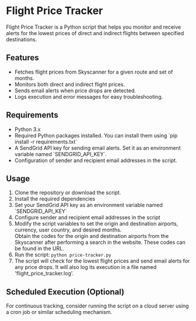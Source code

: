 <h1>Flight Price Tracker</h1>

<p>Flight Price Tracker is a Python script that helps you monitor and receive alerts for the lowest prices of direct and indirect flights between specified destinations.</p>

<h2>Features</h2>

<ul>
  <li>Fetches flight prices from Skyscanner for a given route and set of months.</li>
  <li>Monitors both direct and indirect flight prices.</li>
  <li>Sends email alerts when price drops are detected.</li>
  <li>Logs execution and error messages for easy troubleshooting.</li>
  
</ul>

<h2>Requirements</h2>

<ul>
  <li>Python 3.x</li>
  <li>Required Python packages installed. You can install them using `pip install -r requirements.txt`</li>
  <li>A SendGrid API key for sending email alerts. Set it as an environment variable named `SENDGRID_API_KEY`.</li>
  <li>Configuration of sender and recipient email addresses in the script.</li>
</ul>

<h2>Usage</h2>

<ol>
  <li>Clone the repository or download the script.</li>
  <li>Install the required dependencies</li>
  <li>Set your SendGrid API key as an environment variable named `SENDGRID_API_KEY`</li>
  <li>Configure sender and recipient email addresses in the script</li>
  <li>Modify the script variables to set the origin and destination airports, currency, user country, and desired months.</li>
  Obtain the codes for the origin and destination airports from the Skyscanner after performing a search in the website. These codes can be found in the URL.
  <li>Run the script: <code>python price-tracker.py</code></li>
  <li>The script will check for the lowest flight prices and send email alerts for any price drops. It will also log its execution in a file named 'flight_price_tracker.log'.</li>
</ol>

<h2>Scheduled Execution (Optional)</h2>

<p>For continuous tracking, consider running the script on a cloud server using a cron job or similar scheduling mechanism.

